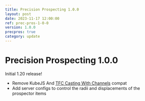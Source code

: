 ```yaml
---
title: Precision Prospecting 1.0.0
layout: post
date: 2023-11-17 12:00:00
ref: prec-pros-1-0-0
version: 1.0.0
precpros: true
category: update
---
```


# Precision Prospecting 1.0.0

Initial 1.20 release!

- Remove KubeJS And [TFC Casting With Channels](https://www.curseforge.com/minecraft/mc-mods/tfc-casting-with-channels) compat
- Add server configs to control the radii and displacements of the prospector items
